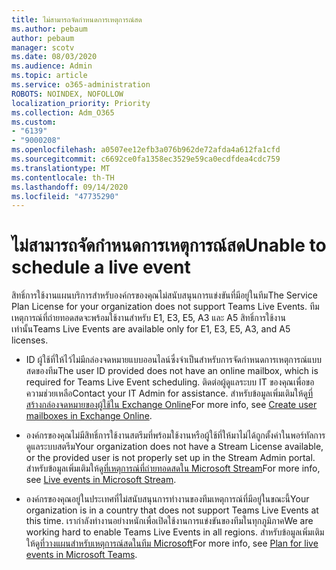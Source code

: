 ```yaml
---
title: ไม่สามารถจัดกำหนดการเหตุการณ์สด
ms.author: pebaum
author: pebaum
manager: scotv
ms.date: 08/03/2020
ms.audience: Admin
ms.topic: article
ms.service: o365-administration
ROBOTS: NOINDEX, NOFOLLOW
localization_priority: Priority
ms.collection: Adm_O365
ms.custom:
- "6139"
- "9000208"
ms.openlocfilehash: a0507ee12efb3a076b962de72afda4a612fa1cfd
ms.sourcegitcommit: c6692ce0fa1358ec3529e59ca0ecdfdea4cdc759
ms.translationtype: MT
ms.contentlocale: th-TH
ms.lasthandoff: 09/14/2020
ms.locfileid: "47735290"
---
```

# <a name="unable-to-schedule-a-live-event"></a><span data-ttu-id="c245c-102">ไม่สามารถจัดกำหนดการเหตุการณ์สด</span><span class="sxs-lookup"><span data-stu-id="c245c-102">Unable to schedule a live event</span></span>

<span data-ttu-id="c245c-103">สิทธิ์การใช้งานแผนบริการสำหรับองค์กรของคุณไม่สนับสนุนการแข่งขันที่มีอยู่ในทีม</span><span class="sxs-lookup"><span data-stu-id="c245c-103">The Service Plan License for your organization does not support Teams Live Events.</span></span> <span data-ttu-id="c245c-104">ทีมเหตุการณ์ที่ถ่ายทอดสดจะพร้อมใช้งานสำหรับ E1, E3, E5, A3 และ A5 สิทธิ์การใช้งานเท่านั้น</span><span class="sxs-lookup"><span data-stu-id="c245c-104">Teams Live Events are available only for E1, E3, E5, A3, and A5 licenses.</span></span>

- <span data-ttu-id="c245c-105">ID ผู้ใช้ที่ให้ไว้ไม่มีกล่องจดหมายแบบออนไลน์ซึ่งจำเป็นสำหรับการจัดกำหนดการเหตุการณ์แบบสดของทีม</span><span class="sxs-lookup"><span data-stu-id="c245c-105">The user ID provided does not have an online mailbox, which is required for Teams Live Event scheduling.</span></span> <span data-ttu-id="c245c-106">ติดต่อผู้ดูแลระบบ IT ของคุณเพื่อขอความช่วยเหลือ</span><span class="sxs-lookup"><span data-stu-id="c245c-106">Contact your IT Admin for assistance.</span></span> <span data-ttu-id="c245c-107">สำหรับข้อมูลเพิ่มเติมให้ดู[ที่สร้างกล่องจดหมายของผู้ใช้ใน Exchange Online](https://docs.microsoft.com/exchange/recipients-in-exchange-online/create-user-mailboxes)</span><span class="sxs-lookup"><span data-stu-id="c245c-107">For more info, see [Create user mailboxes in Exchange Online](https://docs.microsoft.com/exchange/recipients-in-exchange-online/create-user-mailboxes).</span></span>

- <span data-ttu-id="c245c-108">องค์กรของคุณไม่มีสิทธิ์การใช้งานสตรีมที่พร้อมใช้งานหรือผู้ใช้ที่ให้มาไม่ได้ถูกตั้งค่าในพอร์ทัลการดูแลระบบสตรีม</span><span class="sxs-lookup"><span data-stu-id="c245c-108">Your organization does not have a Stream License available, or the provided user is not properly set up in the Stream Admin portal.</span></span> <span data-ttu-id="c245c-109">สำหรับข้อมูลเพิ่มเติมให้ดู[ที่เหตุการณ์ที่ถ่ายทอดสดใน Microsoft Stream](https://docs.microsoft.com/stream/live-event-overview)</span><span class="sxs-lookup"><span data-stu-id="c245c-109">For more info, see [Live events in Microsoft Stream](https://docs.microsoft.com/stream/live-event-overview).</span></span>

- <span data-ttu-id="c245c-110">องค์กรของคุณอยู่ในประเทศที่ไม่สนับสนุนการทำงานของทีมเหตุการณ์ที่มีอยู่ในขณะนี้</span><span class="sxs-lookup"><span data-stu-id="c245c-110">Your organization is in a country that does not support Teams Live Events at this time.</span></span> <span data-ttu-id="c245c-111">เรากำลังทำงานอย่างหนักเพื่อเปิดใช้งานการแข่งขันของทีมในทุกภูมิภาค</span><span class="sxs-lookup"><span data-stu-id="c245c-111">We are working hard to enable Teams Live Events in all regions.</span></span> <span data-ttu-id="c245c-112">สำหรับข้อมูลเพิ่มเติมให้ดู[ที่วางแผนสำหรับเหตุการณ์สดในทีม Microsoft](https://docs.microsoft.com/microsoftteams/teams-live-events/plan-for-teams-live-events)</span><span class="sxs-lookup"><span data-stu-id="c245c-112">For more info, see [Plan for live events in Microsoft Teams](https://docs.microsoft.com/microsoftteams/teams-live-events/plan-for-teams-live-events).</span></span>